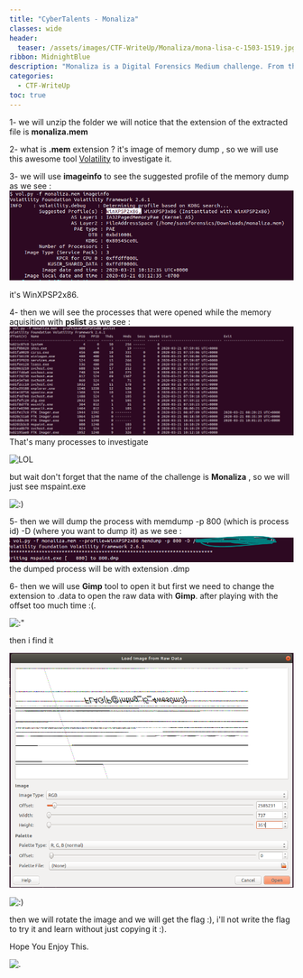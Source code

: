 ```yaml
---
title: "CyberTalents - Monaliza"
classes: wide
header:
  teaser: /assets/images/CTF-WriteUp/Monaliza/mona-lisa-c-1503-1519.jpg
ribbon: MidnightBlue
description: "Monaliza is a Digital Forensics Medium challenge. From the CyberTalent platform."
categories:
  - CTF-WriteUp
toc: true
---
```


1- we will unzip the folder
we will notice that the extension of the extracted file is **monaliza.mem**

2- what is **.mem** extension ? 
it's image of memory dump , so we will use this awesome tool [Volatility](https://github.com/volatilityfoundation/volatility/wiki/Command-Reference) to investigate it.

3- we will use **imageinfo** to see the suggested profile of the memory dump
as we see : 
[![2](/assets/images/CTF-WriteUp/Monaliza/2.PNG)](/assets/images/CTF-WriteUp/Monaliza/2.PNG)

it's WinXPSP2x86.

4- then we will see the processes that were opened while the memory aquisition with **pslist**
as we see : 
[![2](/assets/images/CTF-WriteUp/Monaliza/3.PNG)](/assets/images/CTF-WriteUp/Monaliza/3.PNG)
That's many processes to investigate 

![LOL](https://media.giphy.com/media/xU9TT471DTGJq/giphy.gif)

but wait don't forget that the name of the challenge is **Monaliza** , so we will just see mspaint.exe 

![:)](https://media.giphy.com/media/ZC0ATzzJnKqn2SNDHR/giphy.gif)

5- then we will dump the process with memdump -p 800 (which is process id) -D (where you want to dump it)
as we see : 
[![4](/assets/images/CTF-WriteUp/Monaliza/4.PNG)](/assets/images/CTF-WriteUp/Monaliza/4.PNG)
the dumped process will be with extension .dmp

6- then we will use **Gimp** tool to open it but first we need to change the extension to .data to open the raw data with **Gimp**.
after playing with the offset too much time :(.                                               

![:"](https://media.giphy.com/media/d2lcHJTG5Tscg/giphy.gif)

then i find it 

[![5](/assets/images/CTF-WriteUp/Monaliza/5.PNG)](/assets/images/CTF-WriteUp/Monaliza/5.PNG)

![:)](https://media.giphy.com/media/MFDnO8ulIE5dptAaFz/giphy.gif)

then we will rotate the image and we will get the flag :), i'll not write the flag to try it and learn without just copying it :).

Hope You Enjoy This. 

![.](https://media.giphy.com/media/1xucXbDnMIYkU/giphy.gif)

